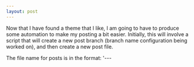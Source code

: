 ```yaml
---
layout: post
---
```


Now that I have found a theme that I like, I am going to have to produce some automation to make my posting a bit easier.  Initially, this will involve a script that will create a new post branch (branch name configuration being worked on), and then create a new post file. 

The file name for posts is in the format:  '<year>-<month>-<day>-<title>.md'.

Once the file has been added and edited, I will then need to bundle it, merge the post branch into main and push to github.  Then it will be up to github to process it and post the new version of the site.  

But, before we push, it is always a good idea to be able to test the changes and ensure that things look the way we expect. This can be done by issuing the following command:

   bundle exec jekyll serve

The output will point you to the page link to view your post.


I am this much closer to having a blog of my own where I don't have to worry about ads.  Although I do need to investigate the inner workings of this Jekyll based site and see if there are things like tags, but I don't know if there are considering this is a static site.  We will find out, though.  

Till next post!
